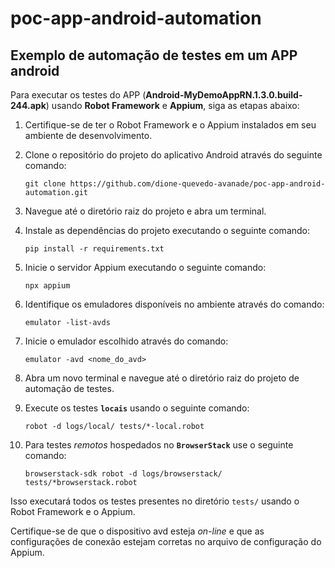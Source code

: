 # poc-app-android-automation
## Exemplo de automação de testes em um APP android

Para executar os testes do APP (**Android-MyDemoAppRN.1.3.0.build-244.apk**) usando **Robot Framework** e **Appium**, siga as etapas abaixo:

1. Certifique-se de ter o Robot Framework e o Appium instalados em seu ambiente de desenvolvimento.

2. Clone o repositório do projeto do aplicativo Android através do seguinte comando:
    ```
    git clone https://github.com/dione-quevedo-avanade/poc-app-android-automation.git
    ```

3. Navegue até o diretório raiz do projeto e abra um terminal.

4. Instale as dependências do projeto executando o seguinte comando:
    ```
    pip install -r requirements.txt
    ```

5. Inicie o servidor Appium executando o seguinte comando:
    ```
    npx appium
    ```
    
6. Identifique os emuladores disponíveis no ambiente através do comando:
    ```
    emulator -list-avds
    ```

7. Inicie o emulador escolhido através do comando:
    ```
    emulator -avd <nome_do_avd>
    ```

8. Abra um novo terminal e navegue até o diretório raiz do projeto de automação de testes.

9. Execute os testes **`locais`** usando o seguinte comando:
    ```
    robot -d logs/local/ tests/*-local.robot
    ```

10. Para testes _remotos_ hospedados no **`BrowserStack`** use o seguinte comando:
    ```
    browserstack-sdk robot -d logs/browserstack/ tests/*browserstack.robot
    ```

Isso executará todos os testes presentes no diretório `tests/` usando o Robot Framework e o Appium.

Certifique-se de que o dispositivo avd esteja _on-line_ e que as configurações de conexão estejam corretas no arquivo de configuração do Appium.
